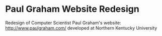 # Paul Graham Website Redesign
 Redesign of Computer Scientist Paul Graham's website: http://www.paulgraham.com/ developed at Northern Kentucky University 
